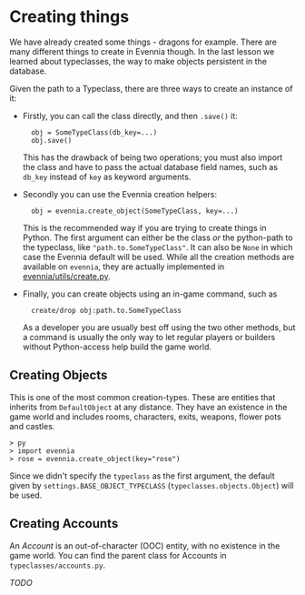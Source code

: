 # Creating things


We have already created some things - dragons for example. There are many different things to create
in Evennia though. In the last lesson we learned about typeclasses, the way to make objects persistent in the database.

Given the path to a Typeclass, there are three ways to create an instance of it:

- Firstly, you can call the class directly, and then `.save()` it:

        obj = SomeTypeClass(db_key=...)
        obj.save()

   This has the drawback of being two operations; you must also import the class and have to pass 
   the actual database field names, such as `db_key`  instead of `key` as keyword arguments.
- Secondly you can use the Evennia creation helpers:

        obj = evennia.create_object(SomeTypeClass, key=...)

   This is the recommended way if you are trying to create things in Python. The first argument can either be 
   the class _or_ the python-path to the typeclass, like `"path.to.SomeTypeClass"`. It can also be `None` in which 
   case the Evennia default will be used. While all the creation methods
   are available on `evennia`, they are actually implemented in [evennia/utils/create.py](../../../api/evennia.utils.create.md).
- Finally, you can create objects using an in-game command, such as

        create/drop obj:path.to.SomeTypeClass

  As a developer you are usually best off using the two other methods, but a command is usually the only way 
  to let regular players or builders without Python-access help build the game world. 
  
## Creating Objects

This is one of the most common creation-types. These are entities that inherits from `DefaultObject` at any distance.
They have an existence in the game world and includes rooms, characters, exits, weapons, flower pots and castles.

    > py
    > import evennia 
    > rose = evennia.create_object(key="rose")

Since we didn't specify the `typeclass` as the first argument, the default given by `settings.BASE_OBJECT_TYPECLASS` 
(`typeclasses.objects.Object`) will be used. 

## Creating Accounts

An _Account_ is an out-of-character (OOC) entity, with no existence in the game world. 
You can find the parent class for Accounts in `typeclasses/accounts.py`. 

_TODO_


